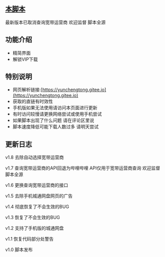 ##  [本脚本](https://greasyfork.org/zh-CN/scripts/443476)

最新版本已取消查询宽带运营商 欢迎监督 脚本全源

## 功能介绍

- 精简界面
- 解锁VIP下载

## 特别说明

- 网页解析链接:[https://yunchengtong.gitee.io](https://yunchengtong.gitee.io)
- 获取的直链有时效性
- 手机版如果无法使用请访问本页面进行更新
- 有时访问较慢请更换网络尝试或使用手机尝试
- 如果脚本出现了什么问题 请在评论区里说
- 脚本速度降低可能下载人数过多 请明天尝试

## 更新日志

v1.8 去除自动选择宽带运营商

v1.7 查询宽带运营商的API回退为哔哩哔哩 API仅用于宽带运营商查询 欢迎监督 脚本全源

v1.6 更换查询宽带运营商的接口

v1.5 去除手机城通网盘网页的广告

v1.4 彻底恢复了不会生效的BUG

v1.3 恢复了不会生效的BUG

v1.2 支持了手机版的城通网盘

v1.1 恢复代码部分处警告

v1.0 脚本发布
